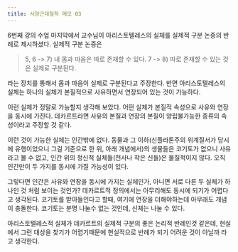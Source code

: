 ```yaml
---
title: 서양근대철학 메모 03
---
```


6번째 강의 수업 마지막에서 교수님이 아리스토텔레스의 실체를 실제적 구분 논증의 반례로 제시하셨다. 실제적 구분 논증은

> 5, 6 -> 7) 내 몸과 마음은 따로 존재할 수 있다.
> 7 -> 8) 따로 존재할 수 있는 것은 실제로 구분된다.

라는 장치를 통해서 몸과 마음이 실제로 구분된다고 주장한다. 반면 아리스토텔레스의 실체는 하나의 실체가 본질적으로 사유하면서 연장되어 있는 것이 가능하다.

이런 실체가 정말로 가능할지 생각해 보았다. 어떤 실체가 본질적 속성으로 사유와 연장을 동시에 가진다. 데카르트라면 사유의 본질과 연장의 본질이 양립불가능한 종류의 속성이라고 주장할 것 같다.

이런 것이 가능한 실체는 인간밖에 없다. 동물과 그 이하(신플라톤주의 위계질서가 당시에 유행이었으니 그걸 기준으로 한 위, 아래 개념에서)의 생물들은 코기토가 없으니 사유라고 볼 수 없고, 인간 위의 정신적 실체들(천사나 작은 신들)은 물질적이지 않다. 오직 인간만이 두 가지를 동시에 가질 가능성이 있다.

그렇다면 인간은 사유와 연장을 동시에 가지는 실체인가, 아니면 서로 다른 두 실체가 하나인 것 처럼 보이는 것인가?
데카르트적 정의에서는 아무리해도 동시에 되기가 어렵다고 생각된다. 코기토를 받아들인다고 할때, 여기에 연장을 더해야하는데 아무래도 개념이 충돌한다. 코기토는 분명 나눌수 없는 것인데, 신체는 나눌 수 있다.

아리스토텔레스적 실체가 데카르트의 실제적 구분의 좋은 논리적 반례인것 같은데, 현실에서 그런 대상을 찾기가 어렵기때문에 현실적으로 반례가 되기 어려운 것이 아닐까 라고 생각한다.
